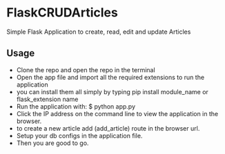 # FlaskCRUDArticles
Simple Flask Application to create, read, edit and update Articles

## Usage
- Clone the repo and open the repo in the terminal
- Open the app file and import all the required extensions to run the application
- you can install them all simply by typing pip install module_name or flask_extension name
- Run the application with:
  $ python app.py
- Click the IP address on the command line to view the application in the browser.
- to create a new article add (add_article) route in the browser url.
- Setup your db configs in the application file.
- Then you are good to go.
